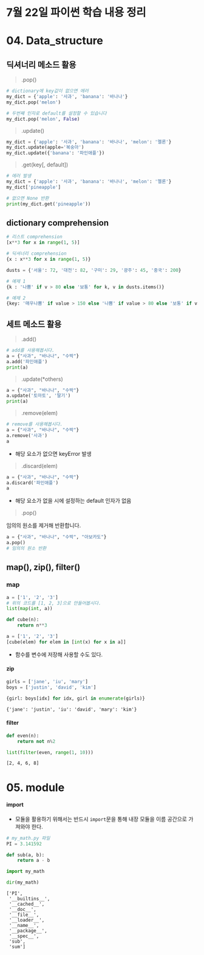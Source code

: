 # 7월 22일 파이썬 학습 내용 정리

# 04. Data_structure

## 딕셔너리 메소드 활용

> .pop()

```python
# dictionary에 key값이 없으면 에러
my_dict = {'apple': '사과', 'banana': '바나나'}
my_dict.pop('melon')
```

```python
# 두번째 인자로 default를 설정할 수 있습니다
my_dict.pop('melon', False)
```



> .update()

```python
my_dict = {'apple': '사과', 'banana': '바나나', 'melon': '멜론'}
my_dict.update(apple='복숭아')
my_dict.update({'banana': '파인애플'})
```



> .get(key[, default])

```python
# 에러 발생
my_dict = {'apple': '사과', 'banana': '바나나', 'melon': '멜론'}
my_dict['pineapple']
```

```python
# 없으면 None 반환
print(my_dict.get('pineapple'))
```



## dictionary comprehension

```python
# 리스트 comprehension
[x**3 for x in range(1, 5)]
```

```python
# 딕셔너리 comprehension
{x : x**3 for x in range(1, 5)}
```



```python
dusts = {'서울': 72, '대전': 82, '구미': 29, '광주': 45, '중국': 200}

# 예제 1
{k : '나쁨' if v > 80 else '보통' for k, v in dusts.items()}

# 예제 2
{key: '매우나쁨' if value > 150 else '나쁨' if value > 80 else '보통' if value > 30 else '좋음' for key, value in dusts.items()}
```



## 세트 메소드 활용

> .add()

```python
# add를 사용해봅시다.
a = {"사과", "바나나", "수박"}
a.add('파인애플')
print(a)
```



> .update(*others)

```python
a = {"사과", "바나나", "수박"}
a.update('토마토', '딸기')
print(a)
```



> .remove(elem)

```python
# remove를 사용해봅시다.
a = {"사과", "바나나", "수박"}
a.remove('사과')
a
```

- 해당 요소가 없으면 keyError 발생



> .discard(elem)

```python
a = {"사과", "바나나", "수박"}
a.discard('파인애플')
a
```

- 해당 요소가 없을 시에 설정하는 default 인자가 없음



> .pop()

임의의 원소를 제거해 반환합니다.

```python
a = {"사과", "바나나", "수박", "아보카도"}
a.pop()
# 임의의 원소 반환
```



## map(), zip(), filter()

### map

```python
a = ['1', '2', '3']
# 위의 코드를 [1, 2, 3]으로 만들어봅시다.
list(map(int, a))
```

```python
def cube(n):
    return n**3

a = ['1', '2', '3']
[cube(elem) for elem in [int(x) for x in a]]
```

- 함수를 변수에 저장해 사용할 수도 있다. 



#### zip

```python
girls = ['jane', 'iu', 'mary']
boys = ['justin', 'david', 'kim']

{girl: boys[idx] for idx, girl in enumerate(girls)}
```

```
{'jane': 'justin', 'iu': 'david', 'mary': 'kim'}
```



#### filter

```python
def even(n):
    return not n%2

list(filter(even, range(1, 10)))
```

```
[2, 4, 6, 8]
```



# 05. module

#### import

- 모듈을 활용하기 위해서는 반드시 `import`문을 통해 내장 모듈을 이름 공간으로 가져와야 한다.

```python
# my_math.py 파일
PI = 3.141592

def sub(a, b):
    return a - b
```

```python
import my_math

dir(my_math)
```

```
['PI',
 '__builtins__',
 '__cached__',
 '__doc__',
 '__file__',
 '__loader__',
 '__name__',
 '__package__',
 '__spec__',
 'sub',
 'sum']
```



